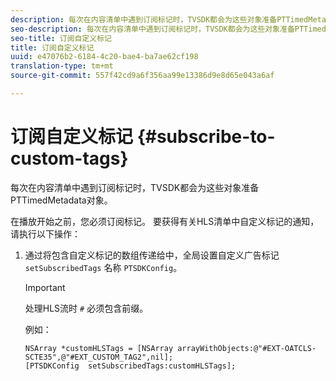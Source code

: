 ```yaml
---
description: 每次在内容清单中遇到订阅标记时，TVSDK都会为这些对象准备PTTimedMetadata对象。
seo-description: 每次在内容清单中遇到订阅标记时，TVSDK都会为这些对象准备PTTimedMetadata对象。
seo-title: 订阅自定义标记
title: 订阅自定义标记
uuid: e47076b2-6184-4c20-bae4-ba7ae62cf198
translation-type: tm+mt
source-git-commit: 557f42cd9a6f356aa99e13386d9e8d65e043a6af

---
```



# 订阅自定义标记 {#subscribe-to-custom-tags}

每次在内容清单中遇到订阅标记时，TVSDK都会为这些对象准备PTTimedMetadata对象。

在播放开始之前，您必须订阅标记。
要获得有关HLS清单中自定义标记的通知，请执行以下操作：

1. 通过将包含自定义标记的数组传递给中，全局设置自定义广告标记 `setSubscribedTags` 名称 `PTSDKConfig`。

   >[!IMPORTANT]
   >
   >处理HLS流时 `#` 必须包含前缀。

   例如：

   ```
   NSArray *customHLSTags = [NSArray arrayWithObjects:@"#EXT-OATCLS-SCTE35",@"#EXT_CUSTOM_TAG2",nil]; 
   [PTSDKConfig  setSubscribedTags:customHLSTags];
   ```
